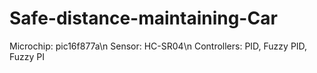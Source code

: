 # Safe-distance-maintaining-Car
Microchip: pic16f877a\n
Sensor: HC-SR04\n
Controllers: PID, Fuzzy PID, Fuzzy PI

